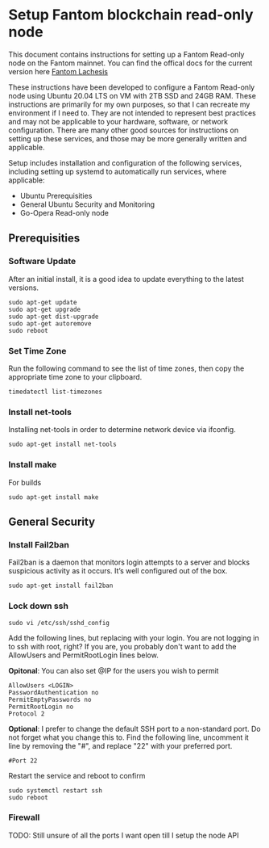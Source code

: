 # Setup Fantom blockchain read-only node

This document contains instructions for setting up a Fantom Read-only node on the Fantom mainnet.
You can find the offical docs for the current version here <a href="https://github.com/Fantom-foundation/lachesis_launch">Fantom Lachesis</a> 

These instructions have been developed to configure a Fantom Read-only node using Ubuntu 20.04 LTS on VM with 2TB SSD and 24GB RAM. These instructions are primarily for my own purposes, so that I can recreate my environment if I need to. They are not intended to represent best practices and may not be applicable to your hardware, software, or network configuration. There are many other good sources for instructions on setting up these services, and those may be more generally written and applicable.

Setup includes installation and configuration of the following services, including setting up systemd to automatically run services, where applicable:

  - Ubuntu Prerequisities
  - General Ubuntu Security and Monitoring
  - Go-Opera Read-only node

## Prerequisities

### Software Update

After an initial install, it is a good idea to update everything to the latest versions.

```
sudo apt-get update
sudo apt-get upgrade
sudo apt-get dist-upgrade
sudo apt-get autoremove
sudo reboot
```

### Set Time Zone

Run the following command to see the list of time zones, then copy the appropriate time zone to your clipboard.

```
timedatectl list-timezones
```

### Install net-tools

Installing net-tools in order to determine network device via ifconfig.

```
sudo apt-get install net-tools
```

### Install make

For builds

```
sudo apt-get install make
```

## General Security

### Install Fail2ban

Fail2ban is a daemon that monitors login attempts to a server and blocks suspicious activity as it occurs. It’s well configured out of the box.

```
sudo apt-get install fail2ban
```

### Lock down ssh

```
sudo vi /etc/ssh/sshd_config
```

Add the following lines, but replacing with your login. You are not logging in to ssh with root, right? If you are, you probably don't want to add the AllowUsers and PermitRootLogin lines below.

**Opitonal**: You can also set @IP for the users you wish to permit

```
AllowUsers <LOGIN>
PasswordAuthentication no
PermitEmptyPasswords no
PermitRootLogin no
Protocol 2
```

**Optional**: I prefer to change the default SSH port to a non-standard port. Do not forget what you change this to. Find the following line, uncomment it line by removing the "#", and replace "22" with your preferred port.

```
#Port 22
```

Restart the service and reboot to confirm

```
sudo systemctl restart ssh
sudo reboot
```

### Firewall

TODO: Still unsure of all the ports I want open till I setup the node API



